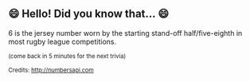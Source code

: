 ## :smile: Hello! Did you know that... :smile:
6 is the jersey number worn by the starting stand-off half/five-eighth in most rugby league competitions.

<sup>(come back in 5 minutes for the next trivia)</sup>


<sup>Credits: http://numbersapi.com</sup>
